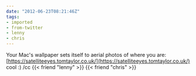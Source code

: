 ```yaml
---
date: "2012-06-23T08:21:46Z"
tags:
- imported
- from-twitter
- lenny
- chris
---
```

Your Mac's wallpaper sets itself to aerial photos of where you are: [https://satelliteeyes.tomtaylor.co.uk/](https://satelliteeyes.tomtaylor.co.uk/) cool :) /cc {{< friend "lenny" >}} {{< friend "chris" >}}
